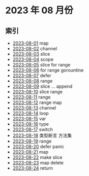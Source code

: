 # 2023 年 08 月份

## 索引

- [2023-08-01](./01/README.md) map
- [2023-08-02](./02/README.md) channel
- [2023-08-03](./03/README.md) slice
- [2023-08-04](./04/README.md) scope
- [2023-08-05](./05/README.md) slice for range
- [2023-08-06](./06/README.md) for range gorountine
- [2023-08-07](./07/README.md) defer
- [2023-08-08](./08/README.md) range
- [2023-08-09](./09/README.md) slice ... append
- [2023-08-10](./10/README.md) slice range
- [2023-08-11](./11/README.md) range
- [2023-08-12](./12/README.md) range map
- [2023-08-13](./13/README.md) channel
- [2023-08-14](./14/README.md) loop
- [2023-08-15](./15/README.md) var
- [2023-08-16](./16/README.md) type
- [2023-08-17](./17/README.md) switch
- [2023-08-18](./18/README.md) 类型断言 方法集
- [2023-08-19](./19/README.md) range
- [2023-08-20](./20/README.md) defer panic
- [2023-08-21](./21/README.md) map
- [2023-08-22](./22/README.md) make slice
- [2023-08-23](./23/README.md) map delete
- [2023-08-24](./24/README.md) return
